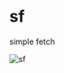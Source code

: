 # sf
simple fetch

![sf](https://user-images.githubusercontent.com/56132390/112897003-61ed9900-90df-11eb-8cb8-588ef09ee1c4.png)
